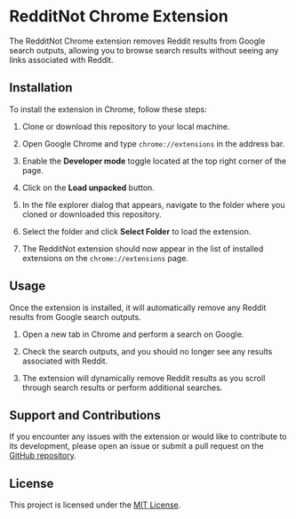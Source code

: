 # RedditNot Chrome Extension

The RedditNot Chrome extension removes Reddit results from Google search outputs, allowing you to browse search results without seeing any links associated with Reddit.

## Installation

To install the extension in Chrome, follow these steps:

1. Clone or download this repository to your local machine.

2. Open Google Chrome and type `chrome://extensions` in the address bar.

3. Enable the **Developer mode** toggle located at the top right corner of the page.

4. Click on the **Load unpacked** button.

5. In the file explorer dialog that appears, navigate to the folder where you cloned or downloaded this repository.

6. Select the folder and click **Select Folder** to load the extension.

7. The RedditNot extension should now appear in the list of installed extensions on the `chrome://extensions` page.

## Usage

Once the extension is installed, it will automatically remove any Reddit results from Google search outputs.

1. Open a new tab in Chrome and perform a search on Google.

2. Check the search outputs, and you should no longer see any results associated with Reddit.

3. The extension will dynamically remove Reddit results as you scroll through search results or perform additional searches.

## Support and Contributions

If you encounter any issues with the extension or would like to contribute to its development, please open an issue or submit a pull request on the [GitHub repository](https://github.com/r2hvc3q/redditnot).

## License

This project is licensed under the [MIT License](LICENSE).
